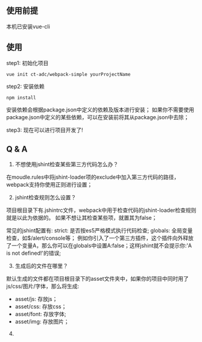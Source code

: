 ## 使用前提

本机已安装vue-cli

## 使用

step1: 初始化项目

```
vue init ct-adc/webpack-simple yourProjectName
```

step2: 安装依赖

```
npm install
```
安装依赖会根据package.json中定义的依赖及版本进行安装；
如果你不需要使用package.json中定义的某些依赖，可以在安装前将其从package.json中去除；

step3: 现在可以进行项目开发了!

## Q & A

1. 不想使用jshint检查某些第三方代码怎么办？

在moudle.rules中将jshint-loader项的exclude中加入第三方代码的路径，webpack支持你使用正则进行设置；

2. jshint检查规则怎么设置？

项目根目录下有.jshintrc文件，webpack中用于检查代码的jshint-loader检查规则就是以此为依据的。
如果不想让其检查某些项，就置其为false；

常见的jshint配置有:
strict: 是否按es5严格模式执行代码检查;
globals: 全局变量检查，如$/alert/console等；
例如你引入了一个第三方插件，这个插件向外释放了一个变量A，那么你可以在globals中设置A:false；这样jshint就不会提示你:'A is not defined!'的错误;

3. 生成后的文件在哪里？

默认生成的文件都在项目根目录下的asset文件夹中，如果你的项目中同时用了js/css/图片/字体，那么将生成:
* asset/js: 存放js；
* asset/css: 存放css；
* asset/font: 存放字体;
* asset/img: 存放图片；

4.





